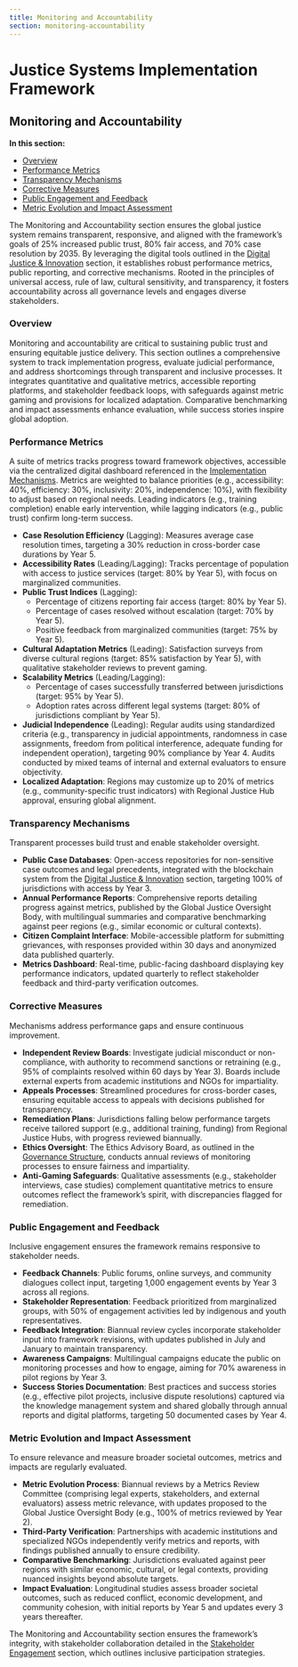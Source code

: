 ```yaml
---
title: Monitoring and Accountability
section: monitoring-accountability
---
```


# Justice Systems Implementation Framework

## <a id="monitoring-accountability"></a>Monitoring and Accountability

**In this section:**
- [Overview](#overview)
- [Performance Metrics](#performance-metrics)
- [Transparency Mechanisms](#transparency-mechanisms)
- [Corrective Measures](#corrective-measures)
- [Public Engagement and Feedback](#public-engagement-feedback)
- [Metric Evolution and Impact Assessment](#metric-evolution-impact-assessment)

The Monitoring and Accountability section ensures the global justice system remains transparent, responsive, and aligned with the framework’s goals of 25% increased public trust, 80% fair access, and 70% case resolution by 2035. By leveraging the digital tools outlined in the [Digital Justice & Innovation](/frameworks/justice-systems#digital-justice-innovation) section, it establishes robust performance metrics, public reporting, and corrective mechanisms. Rooted in the principles of universal access, rule of law, cultural sensitivity, and transparency, it fosters accountability across all governance levels and engages diverse stakeholders.

### <a id="overview"></a>Overview
Monitoring and accountability are critical to sustaining public trust and ensuring equitable justice delivery. This section outlines a comprehensive system to track implementation progress, evaluate judicial performance, and address shortcomings through transparent and inclusive processes. It integrates quantitative and qualitative metrics, accessible reporting platforms, and stakeholder feedback loops, with safeguards against metric gaming and provisions for localized adaptation. Comparative benchmarking and impact assessments enhance evaluation, while success stories inspire global adoption.

### <a id="performance-metrics"></a>Performance Metrics
A suite of metrics tracks progress toward framework objectives, accessible via the centralized digital dashboard referenced in the [Implementation Mechanisms](/frameworks/justice-systems#implementation-mechanisms). Metrics are weighted to balance priorities (e.g., accessibility: 40%, efficiency: 30%, inclusivity: 20%, independence: 10%), with flexibility to adjust based on regional needs. Leading indicators (e.g., training completion) enable early intervention, while lagging indicators (e.g., public trust) confirm long-term success.

- **Case Resolution Efficiency** (Lagging): Measures average case resolution times, targeting a 30% reduction in cross-border case durations by Year 5.
- **Accessibility Rates** (Leading/Lagging): Tracks percentage of population with access to justice services (target: 80% by Year 5), with focus on marginalized communities.
- **Public Trust Indices** (Lagging):
  - Percentage of citizens reporting fair access (target: 80% by Year 5).
  - Percentage of cases resolved without escalation (target: 70% by Year 5).
  - Positive feedback from marginalized communities (target: 75% by Year 5).
- **Cultural Adaptation Metrics** (Leading): Satisfaction surveys from diverse cultural regions (target: 85% satisfaction by Year 5), with qualitative stakeholder reviews to prevent gaming.
- **Scalability Metrics** (Leading/Lagging):
  - Percentage of cases successfully transferred between jurisdictions (target: 95% by Year 5).
  - Adoption rates across different legal systems (target: 80% of jurisdictions compliant by Year 5).
- **Judicial Independence** (Leading): Regular audits using standardized criteria (e.g., transparency in judicial appointments, randomness in case assignments, freedom from political interference, adequate funding for independent operation), targeting 90% compliance by Year 4. Audits conducted by mixed teams of internal and external evaluators to ensure objectivity.
- **Localized Adaptation**: Regions may customize up to 20% of metrics (e.g., community-specific trust indicators) with Regional Justice Hub approval, ensuring global alignment.

### <a id="transparency-mechanisms"></a>Transparency Mechanisms
Transparent processes build trust and enable stakeholder oversight.

- **Public Case Databases**: Open-access repositories for non-sensitive case outcomes and legal precedents, integrated with the blockchain system from the [Digital Justice & Innovation](/frameworks/justice-systems#digital-justice-innovation) section, targeting 100% of jurisdictions with access by Year 3.
- **Annual Performance Reports**: Comprehensive reports detailing progress against metrics, published by the Global Justice Oversight Body, with multilingual summaries and comparative benchmarking against peer regions (e.g., similar economic or cultural contexts).
- **Citizen Complaint Interface**: Mobile-accessible platform for submitting grievances, with responses provided within 30 days and anonymized data published quarterly.
- **Metrics Dashboard**: Real-time, public-facing dashboard displaying key performance indicators, updated quarterly to reflect stakeholder feedback and third-party verification outcomes.

### <a id="corrective-measures"></a>Corrective Measures
Mechanisms address performance gaps and ensure continuous improvement.

- **Independent Review Boards**: Investigate judicial misconduct or non-compliance, with authority to recommend sanctions or retraining (e.g., 95% of complaints resolved within 60 days by Year 3). Boards include external experts from academic institutions and NGOs for impartiality.
- **Appeals Processes**: Streamlined procedures for cross-border cases, ensuring equitable access to appeals with decisions published for transparency.
- **Remediation Plans**: Jurisdictions falling below performance targets receive tailored support (e.g., additional training, funding) from Regional Justice Hubs, with progress reviewed biannually.
- **Ethics Oversight**: The Ethics Advisory Board, as outlined in the [Governance Structure](/frameworks/justice-systems#governance-structure), conducts annual reviews of monitoring processes to ensure fairness and impartiality.
- **Anti-Gaming Safeguards**: Qualitative assessments (e.g., stakeholder interviews, case studies) complement quantitative metrics to ensure outcomes reflect the framework’s spirit, with discrepancies flagged for remediation.

### <a id="public-engagement-feedback"></a>Public Engagement and Feedback
Inclusive engagement ensures the framework remains responsive to stakeholder needs.

- **Feedback Channels**: Public forums, online surveys, and community dialogues collect input, targeting 1,000 engagement events by Year 3 across all regions.
- **Stakeholder Representation**: Feedback prioritized from marginalized groups, with 50% of engagement activities led by indigenous and youth representatives.
- **Feedback Integration**: Biannual review cycles incorporate stakeholder input into framework revisions, with updates published in July and January to maintain transparency.
- **Awareness Campaigns**: Multilingual campaigns educate the public on monitoring processes and how to engage, aiming for 70% awareness in pilot regions by Year 3.
- **Success Stories Documentation**: Best practices and success stories (e.g., effective pilot projects, inclusive dispute resolutions) captured via the knowledge management system and shared globally through annual reports and digital platforms, targeting 50 documented cases by Year 4.

### <a id="metric-evolution-impact-assessment"></a>Metric Evolution and Impact Assessment
To ensure relevance and measure broader societal outcomes, metrics and impacts are regularly evaluated.

- **Metric Evolution Process**: Biannual reviews by a Metrics Review Committee (comprising legal experts, stakeholders, and external evaluators) assess metric relevance, with updates proposed to the Global Justice Oversight Body (e.g., 100% of metrics reviewed by Year 2).
- **Third-Party Verification**: Partnerships with academic institutions and specialized NGOs independently verify metrics and reports, with findings published annually to ensure credibility.
- **Comparative Benchmarking**: Jurisdictions evaluated against peer regions with similar economic, cultural, or legal contexts, providing nuanced insights beyond absolute targets.
- **Impact Evaluation**: Longitudinal studies assess broader societal outcomes, such as reduced conflict, economic development, and community cohesion, with initial reports by Year 5 and updates every 3 years thereafter.

The Monitoring and Accountability section ensures the framework’s integrity, with stakeholder collaboration detailed in the [Stakeholder Engagement](/frameworks/justice-systems#stakeholder-engagement) section, which outlines inclusive participation strategies.
